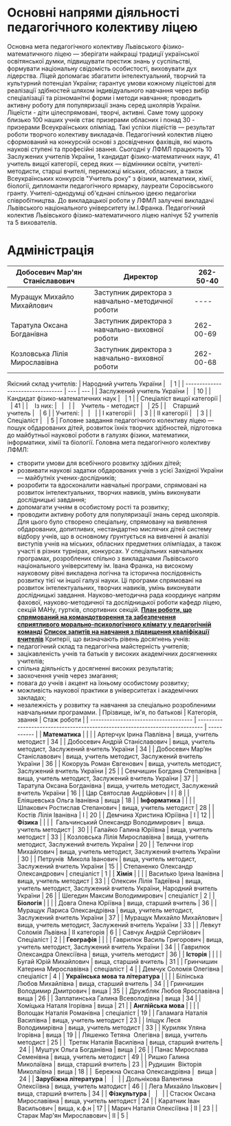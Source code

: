 # Основні напрями діяльності педагогічного колективу ліцею
Основна мета педагогічного колективу Львівського фізико-математичного ліцею — зберігати найкращі традиції української освітянської думки, підвищувати престиж знань у суспільстві, формувати національну свідомість особистості, виховувати дух лідерства.
Ліцей допомагає збагатити інтелектуальний, творчий та культурний потенціал України; гарантує умови кожному ліцеїстові для реалізації здібностей шляхом індивідуального навчання через вибір спеціалізації та різноманітні форми і методи навчання; проводить активну роботу для популяризації знань серед школярів України.
Ліцеїсти - діти цілеспрямовані, творчі, активні. Саме тому щороку близько 100 наших учнів стає призерами обласних і понад 30 - призерами Всеукраїнських олімпіад.
Такі успіхи ліцеїстів — результат роботи творчого колективу викладачів. Педагогічний колектив ліцею сформований на конкурсній основі з досвідчених фахівців, які мають наукові ступені та професійні звання.
Сьогодні у ЛФМЛ працюють 10 Заслужених учителів України, 1 кандидат фізико-математичних наук, 41 учитель вищої категорії, серед яких — відмінники освіти, учителі-методисти, старші вчителі, переможці міських, обласних, а також Всеукраїнських конкурсів "Учитель року" з фізики, математики, хімії, біології, дипломанти педагогічного ярмарку, лауреати Соросівського гранту. Учителі-однодумці об'єднані спільною ідеєю педагогіки співробітництва. До викладацької роботи у ЛФМЛ залучені викладачі Львівського національного університету ім.І.Франка.
Педагогічний колектив Львівського фізико-математичного ліцею налічує 52 учителів та 5 вихователів.
# Адміністрація
| Добосевич Мар'ян Станіславович |                     Директор                      | 262-50-40 |
| ------------------------------ | ------------------------------------------------- | --------- |
|   Муращук Михайло Михайлович   | Заступник директора з навчально-методичної роботи |   ----    |
|   Таратула Оксана Богданівна   |  Заступник директора з навчально-виховної роботи  | 262-00-69 |
| Козловська Лілія Мирославівна  |  Заступник директора з навчально-виховної роботи  | 262-00-68 |
Якісний склад учителів:
|     Народний учитель України      |     |  1  |
| --------------------------------- | --- | --- |
|    Заслужений учитель України     |     | 10  |
| Кандидат фізико-математичних наук |     |  1  |
|    Спеціаліст вищої категорії     |     | 41  |
|               Із них:             |     |     |
|          Учитель - методист       |     | 25  |
|           Cтарший учитель         |     |  6  |
|             Учителі:              |     |     |
|            І категорії            |     |  3  |
|           ІІ категорії            |     |  3  |
|            Спеціаліст             |     |  5  |
Головне завдання педагогічного колективу ліцею — пошук обдарованих дітей, розвиток їхніх творчих здібностей, підготовка до майбутньої наукової роботи в галузях фізики, математики, інформатики, хімії та біології.
Головна мета педагогічного колективу ЛФМЛ:
- створити умови для всебічного розвитку здібних дітей;
- розвивати наукові задатки обдарованих учнів з усієї Західної України — майбутніх учених-дослідників;
- розробити та вдосконалити навчальні програми, спрямовані на розвиток інтелектуальних, творчих навиків, умінь виконувати дослідницькі завдання;
- допомагати учням в особистому рості та розвитку;
- проводити активну роботу для популяризації знань серед школярів.
Для цього було створено спеціальну, спрямовану на виявлення обдарованих, допитливих, нестандартно мислячих дітей систему відбору учнів, що в основному ґрунтується на вивченні й аналізі виступів учнів на міських, обласних предметних олімпіадах, а також участі в різних турнірах, конкурсах.
У спеціальних навчальних програмах, розроблених спільно з викладачами Львівського національного університему ім. Івана Франка, на високому науковому рівні викладена логічна та історична послідовність розвитку тієї чи іншої галузі науки. Ці програми спрямовані на розвиток інтелектуальних, творчих навиків, умінь виконувати дослідницькі завдання.
Науково-методична рада координує напрям фахової, науково-методичної та дослідницької роботи кафедр ліцею, секцій МАНу, гуртків, спортивних секцій.
**[План роботи, що спрямований на командотворення та забезпечення сприятливого морально-психологічного клімату у педагогічній команді](/files/колектив/березень-командотворення.pdf)**
[**Список запитів на навчання з підвищення кваліфікації вчителів**](/files/колектив/список_запитів_на_навчання_з_підвищення_квліфікації_вчителів.pdf)
Критерії, що визначають рівень досягнень учнів:
- педагогічний склад та педагогічна майстерність учителів;
- зацікавленість учнів та батьків у високих академічних досягненнях учителів;
- спільна діяльність у досягненні високих результатів;
- заохочення учнів через змагання;
- повага до учнів і акцент на їхньому особистому розвитку;
- можливість наукової практики в університетах і академічних закладах;
- незалежність у розвитку та навчання за спеціально розробленими навчальними програмами.
|      Прізвище, ім'я, по батькові      |                              Категорія, звання                               | Стаж роботи |
| ------------------------------------- | ---------------------------------------------------------------------------- | ----------- |
|            **Математика**             |                                                                              |             |
|        Артерчук Ірина Павлівна        |                            вища, учитель методист                            |     34      |
|    Добосевич Андрій Станіславович     |              вища, учитель методист, Заслужений вчитель України              |     34      |
|    Добосевич Мар’ян Станіславович     |              вища, учитель методист, Заслужений вчитель України              |     36      |
|       Кокорузь Роман Євгенович        |              вища, учитель методист, Заслужений вчитель України              |     25      |
|      Семчишин Богдана Степанівна      |              вища, учитель методист, Заслужений вчитель України              |     37      |
|      Таратула Оксана Богданівна       |              вища, учитель методист, Заслужений вчитель України              |     16      |
|       Цар Святослав Андрійович        |                                      І                                       |      8      |
|      Еліяшевська Ольга Іванівна       |                                     вища                                     |     18      |
|            **Інформатика**            |                                                                              |             |
|     Шпакович Ростислав Степанович     |                            вища, учитель методист                            |     28      |
|         Костів Лілія Іванівна         |                                      I                                       |     20      |
|       Демчина Христина Юріївна        |                                      І                                       |     12      |
|              **Фізика**               |                                                                              |             |
|  Гальчинський Олександр Володимирович |                            вища. учитель методист                            |      30     |
|        Галайко Галина Юріївна         |                            вища, учитель методист                            |     33      |
|     Козловська Лілія Мирославівна     |              вища, учитель методист, Заслужений вчитель України              |     20      |
|        Телични ігор Михайлович        |              вища, учитель методист, Заслужений вчитель України              |     30      |
|       Петрунів  Микола Іванович       |              вища, учитель методист, Заслужений вчитель України              |     15      |
|  Степаненко Олександр Олександрович   |                                  спеціаліст                                  |      1      |
|               **Хімія**               |                                                                              |             |
|        Василько Ірина Іванівна        |                            вища, учитель методист                            |     33      |
|        Олексин Лілія Тадеївна         | вища, учитель методист, Заслужений вчитель України, Народний вчитель України |     26      |
|     Шегедин Максим Володимирович      |                                  спеціаліст                                  |      2      |
|             **Біологія**              |                                                                              |             |
|          Довга Олена Юріївна          |                            вища, старший вчитель                             |     36      |
|     Муращук Лариса Олександрівна      |              вища, учитель методист, Заслужений вчитель України              |     37      |
|      Муращук Михайло Михайлович       |              вища, учитель методист, Заслужений вчитель України              |     33      |
|        Левкут Соломія Львівна         |                                 ІІ категорія                                 |      6      |
|       Савчук Андрій Сергійович        |                                  Спеціаліст                                  |      2      |
|             **Географія**             |                                                                              |             |
|      Гаврилюк Василь Григорович       |              вища, учитель методист, Заслужений вчитель України              |     34      |
|    Гаврилюк Олександра Олексіївна     |                            вища, учитель методист                            |     36      |
|              **Історія**              |                                                                              |             |
|         Бугай Юрій Михайлович         |                            вища, старший вчитель                             |     31      |
|    Гринчишин Катерина Мирославівна    |                                  спеціаліст                                  |      4      |
|        Демчук Соломія Олегівна        |                                  спеціаліст                                  |      4      |
|   **Українська мова та література**   |                                                                              |             |
|      Білінська Любов Михайлівна       |                            вища, старший вчитель                             |     34      |
|     Гринчишин Володимир Дмитрович     |                                     вища                                     |     35      |
|      Дружбляк Любов Ярославівна       |                                     вища                                     |     26      |
|   Заплатинська Галина Всеволодівна    |                                     вища                                     |     34      |
|       Хоміцька Наталя Ігорівна        |                                     вища                                     |     21      |
|          **Англійська мова**          |                                                                              |             |
|       Волощак Наталія Романівна       |                                  спеціаліст                                  |     19      |
|      Галамага Наталія Василівна       |                            вища, учитель методист                            |     23      |
|       Іліщук Леся Володимирівна       |                            вища, учитель методист                            |     33      |
|        Куриляк Уляна Ігорівна         |                                     вища                                     |     19      |
|       Ляшенко Тетяна  Олегівна        |                            вища, учитель методист                            |     25      |
|        Третяк Наталія Василівна       |                            вища, старший вчитель                             |      24     |
|        Муштук Ольга Богданівна        |                                     вища                                     |     26      |
|       Панас Мирослава Семенівна       |                            вища, учитель методист                            |     49      |
|        Ришко Галина Миколаївна        |                            вища, старший вчитель                             |     23      |
|     Рудишин  Вікторія Миколаївна      |                                     вища                                     |     18      |
|      Бережна Оксана Олександрівна     |                                     вища                                     |      24     |
|       **Зарубіжна література**        |                                                                              |             |
|    Дольнікова Валентина Олексіївна    |                            вища, учитель матодист                            |     46      |
|         Лега Михайло Ількович         |                            вища, старший вчитель                             |     34      |
|            **Фізкультура**            |                                                                              |             |
|      Стасюк Оксана Мирославівна       |                            вища, учитель методист                            |     24      |
|       Каратник Іван Васильович        |                                 вища, к.ф.н                                  |     17      |
|       Марич Наталія Олексіївна        |                                      ІІ                                      |     23      |
|      Старак Мар'ян Мирославович       |                                      ІІ                                      |      5      |
